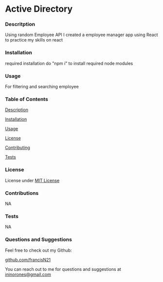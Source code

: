 
# Active Directory

### Descritption

Using random Employee API I created a employee manager app using React to practice my skills on react

### Installation

required installation
do "npm i" to install required node modules

### Usage

For filtering and searching employee

### Table of Contents

  [Description](###Descritption)

  [Installation](###Installation)

  [Usage](###Usage)

  [License](###License)

  [Contributing](###Contributions)

  [Tests](###Tests)

### License

License under [MIT License](License)

### Contributions

NA

### Tests

NA

### Questions and Suggestions

Feel free to check out my Github:

[github.com/francisN21](https://github.com/francisN21)

You can reach out to me for questions and suggestions at ininorones@gmail.com
